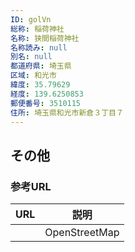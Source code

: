 ```yaml
---
ID: golVn
総称: 稲荷神社
名称: 狭間稲荷神社
名称読み: null
別名: null
都道府県: 埼玉県
区域: 和光市
緯度: 35.79629
経度: 139.6250853
郵便番号: 3510115
住所: 埼玉県和光市新倉３丁目７
---
```


## その他

### 参考URL

| URL | 説明          |
| --- | ------------- |
|     | OpenStreetMap |
